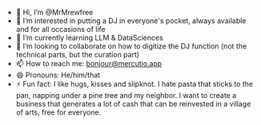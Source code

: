 * 👋 Hi, I’m @MrMrewfree
* 👀 I’m interested in putting a DJ in everyone's pocket, always available and for all occasions of life
* 🌱 I’m currently learning LLM & DataSciences
* 💞️ I’m looking to collaborate on how to digitize the DJ function (not the technical parts, but the curation part)
* 📫 How to reach me: bonjour@mercutio.app
* 😄 Pronouns: He/him/that
* ⚡ Fun fact: I like hugs, kisses and slipknot. I hate pasta that sticks to the pan, napping under a pine tree and my neighbor. I want to create a business that generates a lot of cash that can be reinvested in a village of arts, free for everyone.

<!---
MrMewfree/MrMewfree is a ✨ special ✨ repository because its `README.md` (this file) appears on your GitHub profile.
You can click the Preview link to take a look at your changes.
--->
